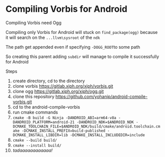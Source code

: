 # Compiling Vorbis for Android
Compiling Vorbis need Ogg

Compiling only Vorbis for Android will stuck on `find_package(ogg)`
because it will search on the `...llvm\sysroot` of the `ndk`

The path get appended even if specifying `-DOGG_ROOT`to some path 

So creating this parent adding `subdir` will manage to compile it successfully for Android

Steps

1. create directory, cd to the directory
2. clone vorbis https://gitlab.xiph.org/xiph/vorbis.git
3. clone ogg https://gitlab.xiph.org/xiph/ogg.git
4. clone this repository https://github.com/yohanip/android-compile-vorbis.git
5. cd to the android-compile-vorbis
6. run cmake commands
7. `cmake -B build -G Ninja -DANDROID_ABI=arm64-v8a -DANDROID_PLATFORM=android-21 -DANDROID_NDK=$ANDROID_NDK -DCMAKE_TOOLCHAIN_FILE=$ANDROID_NDK/build/cmake/android.toolchain.cmake -DCMAKE_INSTALL_PREFIX=build-published -DCMAKE_INSTALL_LIBDIR=lib -DCMAKE_INSTALL_INCLUDEDIR=include`
8. `cmake --build build/`
9. `cmake --install build/`
10. *tadaaaaaaaaaaaa!*
